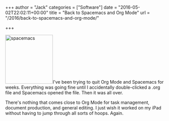 +++
author = "Jack"
categories = ["Software"]
date = "2016-05-02T22:02:11+00:00"
title = "Back to Spacemacs and Org Mode"
url = "/2016/back-to-spacemacs-and-org-mode/"

+++

<img class="size-full wp-image-5185 alignright" src="/img/2016/05/spacemacs.png" alt="spacemacs" width="150" height="155" />I've been trying to quit Org Mode and Spacemacs for weeks. Everything was going fine until I accidentally double-clicked a .org file and Spacemacs opened the file. Then it was all over.

There's nothing that comes close to Org Mode for task management, document production, and general editing. I just wish it worked on my iPad without having to jump through all sorts of hoops. Again.